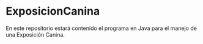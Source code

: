 # ExposicionCanina
En este repositorio estará contenido el programa en Java para el manejo de una Exposición Canina.
